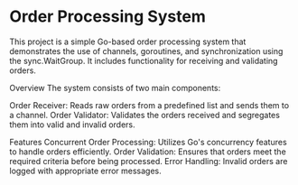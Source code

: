 # Order Processing System
This project is a simple Go-based order processing system that demonstrates the use of channels, goroutines, and synchronization using the sync.WaitGroup. It includes functionality for receiving and validating orders.

Overview
The system consists of two main components:

Order Receiver: Reads raw orders from a predefined list and sends them to a channel.
Order Validator: Validates the orders received and segregates them into valid and invalid orders.

Features
Concurrent Order Processing: Utilizes Go's concurrency features to handle orders efficiently.
Order Validation: Ensures that orders meet the required criteria before being processed.
Error Handling: Invalid orders are logged with appropriate error messages.

